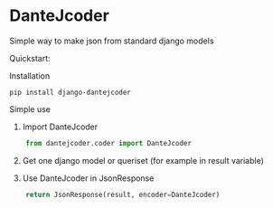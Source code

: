 # DanteJcoder

Simple way to make json from standard django models

Quickstart:

Installation

`pip install django-dantejcoder`

Simple use

1. Import DanteJcoder

```python
    from dantejcoder.coder import DanteJcoder
```

2. Get one django model or queriset (for example in result variable)

3. Use DanteJcoder in JsonResponse

```python
    return JsonResponse(result, encoder=DanteJcoder)
```

